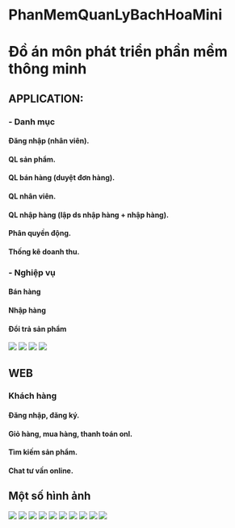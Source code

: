 # PhanMemQuanLyBachHoaMini
<h1>Đồ án môn phát triển phần mềm thông minh</h1>
<h2>APPLICATION:</h2>
<h3>-	Danh mục</h3>
<h4>Đăng nhập (nhân viên).</h4>
<h4>QL sản phẩm.</h4>
<h4>QL bán hàng (duyệt đơn hàng).</h4>
<h4>QL nhân viên.</h4>
<h4>QL nhập hàng (lập ds nhập hàng + nhập hàng).</h4>
<h4>Phân quyền động.</h4>
<h4>Thống kê doanh thu.</h4>
<h3>-	Nghiệp vụ</h3>
<h4>Bán hàng</h4>
<h4>Nhập hàng</h4>
<h4>Đổi trả sản phẩm</h4>
<img src="https://github.com/T6-PTPM-2023-QuanLyBachHoaMini/PhanMemQuanLyBachHoaMini/assets/139526432/6103ac6b-0634-4710-9da5-f2f58ecb0b80"/>
<img src="https://github.com/T6-PTPM-2023-QuanLyBachHoaMini/PhanMemQuanLyBachHoaMini/assets/139526432/16af8fe2-78c1-4e5a-9484-c3951a3b4fc3"/>
<img src="https://github.com/T6-PTPM-2023-QuanLyBachHoaMini/PhanMemQuanLyBachHoaMini/assets/139526432/7e2acbac-a0cb-40ec-8297-8edd55dfb3c7"/>
<img src="https://github.com/T6-PTPM-2023-QuanLyBachHoaMini/PhanMemQuanLyBachHoaMini/assets/139526432/f6ff2d46-6918-4b96-b350-8cf3184dc6e8"/>
<h2>WEB</h2>
<h3>Khách hàng</h3>
<h4>Đăng nhập, đăng ký.</h4>
<h4>Giỏ hàng, mua hàng, thanh toán onl.</h4>
<h4>Tìm kiếm sản phẩm.</h4>
<h4>Chat tư vấn online.</h4>
<h2>Một số hình ảnh</h2>
<img src="https://github.com/T6-PTPM-2023-QuanLyBachHoaMini/PhanMemQuanLyBachHoaMini/assets/139526432/d4b0cb57-0e23-4a0c-9992-c935275cfa03"/>
<img src="https://github.com/T6-PTPM-2023-QuanLyBachHoaMini/PhanMemQuanLyBachHoaMini/assets/139526432/78fc7cd2-6c1c-4b2c-87bb-772b7a6821b8"/>
<img src="https://github.com/T6-PTPM-2023-QuanLyBachHoaMini/PhanMemQuanLyBachHoaMini/assets/139526432/a419226a-3a16-41c4-8194-118863668d7e"/>
<img src="https://github.com/T6-PTPM-2023-QuanLyBachHoaMini/PhanMemQuanLyBachHoaMini/assets/139526432/c5f69fb6-17ff-4745-999c-eb6380fcae9c"/>
<img src="https://github.com/T6-PTPM-2023-QuanLyBachHoaMini/PhanMemQuanLyBachHoaMini/assets/139526432/abbcb158-b212-4577-8ba8-282f8e82272b"/>
<img src="https://github.com/T6-PTPM-2023-QuanLyBachHoaMini/PhanMemQuanLyBachHoaMini/assets/139526432/1ebb5b4e-cd3d-47f2-8eed-66e63cb3c210"/>
<img src="https://github.com/T6-PTPM-2023-QuanLyBachHoaMini/PhanMemQuanLyBachHoaMini/assets/139526432/4367006d-6461-443d-8ace-abf17385cf77"/>
<img src="https://github.com/T6-PTPM-2023-QuanLyBachHoaMini/PhanMemQuanLyBachHoaMini/assets/139526432/038d0714-b597-4433-b199-1db11bd1be9f"/>
<img src="https://github.com/T6-PTPM-2023-QuanLyBachHoaMini/PhanMemQuanLyBachHoaMini/assets/139526432/fdfa4b72-3deb-4e8d-86af-ec40a1896e71"/>
<img src="https://github.com/T6-PTPM-2023-QuanLyBachHoaMini/PhanMemQuanLyBachHoaMini/assets/139526432/b4606211-f390-4a19-bf0a-76b95ff91f81"/>

